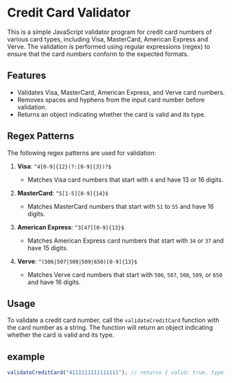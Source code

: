 # Credit Card Validator

This is a simple JavaScript validator program for credit card numbers of various card types, including Visa, MasterCard, American Express and Verve. The validation is performed using regular expressions (regex) to ensure that the card numbers conform to the expected formats.

## Features

- Validates Visa, MasterCard, American Express, and Verve card numbers.
- Removes spaces and hyphens from the input card number before validation.
- Returns an object indicating whether the card is valid and its type.

## Regex Patterns

The following regex patterns are used for validation:

1. **Visa**: `^4[0-9]{12}(?:[0-9]{3})?$`
   - Matches Visa card numbers that start with `4` and have 13 or 16 digits.

2. **MasterCard**: `^5[1-5][0-9]{14}$`
   - Matches MasterCard numbers that start with `51` to `55` and have 16 digits.

3. **American Express**: `^3[47][0-9]{13}$`
   - Matches American Express card numbers that start with `34` or `37` and have 15 digits.

4. **Verve**: `^(506|507|508|509|650)[0-9]{13}$`
   - Matches Verve card numbers that start with `506`, `507`, `508`, `509`, or `650` and have 16 digits.

## Usage

To validate a credit card number, call the `validateCreditCard` function with the card number as a string. The function will return an object indicating whether the card is valid and its type.

## example

```javascript
validateCreditCard("4111111111111111"); // returns { valid: true, type: "Visa" }